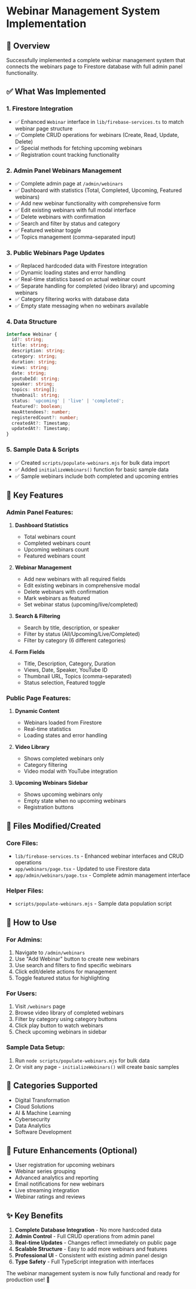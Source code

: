 # Webinar Management System Implementation

## 🎯 Overview

Successfully implemented a complete webinar management system that connects the webinars page to Firestore database with full admin panel functionality.

## ✅ What Was Implemented

### 1. **Firestore Integration**
- ✅ Enhanced `Webinar` interface in `lib/firebase-services.ts` to match webinar page structure
- ✅ Complete CRUD operations for webinars (Create, Read, Update, Delete)
- ✅ Special methods for fetching upcoming webinars
- ✅ Registration count tracking functionality

### 2. **Admin Panel Webinars Management** 
- ✅ Complete admin page at `/admin/webinars`
- ✅ Dashboard with statistics (Total, Completed, Upcoming, Featured webinars)
- ✅ Add new webinar functionality with comprehensive form
- ✅ Edit existing webinars with full modal interface  
- ✅ Delete webinars with confirmation
- ✅ Search and filter by status and category
- ✅ Featured webinar toggle
- ✅ Topics management (comma-separated input)

### 3. **Public Webinars Page Updates**
- ✅ Replaced hardcoded data with Firestore integration
- ✅ Dynamic loading states and error handling
- ✅ Real-time statistics based on actual webinar count
- ✅ Separate handling for completed (video library) and upcoming webinars
- ✅ Category filtering works with database data
- ✅ Empty state messaging when no webinars available

### 4. **Data Structure**
```typescript
interface Webinar {
  id?: string;
  title: string;
  description: string;
  category: string;
  duration: string;
  views: string;
  date: string;
  youtubeId: string;
  speaker: string;
  topics: string[];
  thumbnail: string;
  status: 'upcoming' | 'live' | 'completed';
  featured?: boolean;
  maxAttendees?: number;
  registeredCount?: number;
  createdAt?: Timestamp;
  updatedAt?: Timestamp;
}
```

### 5. **Sample Data & Scripts**
- ✅ Created `scripts/populate-webinars.mjs` for bulk data import
- ✅ Added `initializeWebinars()` function for basic sample data
- ✅ Sample webinars include both completed and upcoming entries

## 🔧 Key Features

### Admin Panel Features:
1. **Dashboard Statistics**
   - Total webinars count
   - Completed webinars count  
   - Upcoming webinars count
   - Featured webinars count

2. **Webinar Management**
   - Add new webinars with all required fields
   - Edit existing webinars in comprehensive modal
   - Delete webinars with confirmation
   - Mark webinars as featured
   - Set webinar status (upcoming/live/completed)

3. **Search & Filtering**
   - Search by title, description, or speaker
   - Filter by status (All/Upcoming/Live/Completed)
   - Filter by category (6 different categories)

4. **Form Fields**
   - Title, Description, Category, Duration
   - Views, Date, Speaker, YouTube ID
   - Thumbnail URL, Topics (comma-separated)
   - Status selection, Featured toggle

### Public Page Features:
1. **Dynamic Content**
   - Webinars loaded from Firestore
   - Real-time statistics
   - Loading states and error handling

2. **Video Library**
   - Shows completed webinars only
   - Category filtering
   - Video modal with YouTube integration

3. **Upcoming Webinars Sidebar**
   - Shows upcoming webinars only
   - Empty state when no upcoming webinars
   - Registration buttons

## 📁 Files Modified/Created

### Core Files:
- `lib/firebase-services.ts` - Enhanced webinar interfaces and CRUD operations
- `app/webinars/page.tsx` - Updated to use Firestore data
- `app/admin/webinars/page.tsx` - Complete admin management interface

### Helper Files:
- `scripts/populate-webinars.mjs` - Sample data population script

## 🚀 How to Use

### For Admins:
1. Navigate to `/admin/webinars`
2. Use "Add Webinar" button to create new webinars
3. Use search and filters to find specific webinars
4. Click edit/delete actions for management
5. Toggle featured status for highlighting

### For Users:
1. Visit `/webinars` page
2. Browse video library of completed webinars
3. Filter by category using category buttons
4. Click play button to watch webinars
5. Check upcoming webinars in sidebar

### Sample Data Setup:
1. Run `node scripts/populate-webinars.mjs` for bulk data
2. Or visit any page - `initializeWebinars()` will create basic samples

## 🎯 Categories Supported
- Digital Transformation
- Cloud Solutions  
- AI & Machine Learning
- Cybersecurity
- Data Analytics
- Software Development

## 🔮 Future Enhancements (Optional)
- User registration for upcoming webinars
- Webinar series grouping
- Advanced analytics and reporting
- Email notifications for new webinars
- Live streaming integration
- Webinar ratings and reviews

## ✨ Key Benefits
1. **Complete Database Integration** - No more hardcoded data
2. **Admin Control** - Full CRUD operations from admin panel
3. **Real-time Updates** - Changes reflect immediately on public page
4. **Scalable Structure** - Easy to add more webinars and features
5. **Professional UI** - Consistent with existing admin panel design
6. **Type Safety** - Full TypeScript integration with interfaces

The webinar management system is now fully functional and ready for production use! 🎉